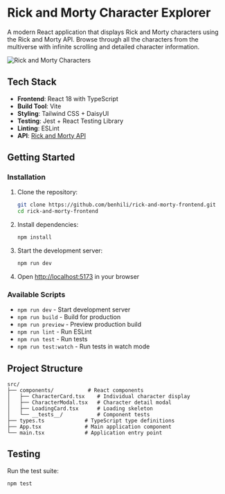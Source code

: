 # Rick and Morty Character Explorer

A modern React application that displays Rick and Morty characters using the Rick and Morty API. Browse through all the characters from the multiverse with infinite scrolling and detailed character information.

![Rick and Morty Characters](https://rickandmortyapi.com/api/character/avatar/1.jpeg)

## Tech Stack

- **Frontend**: React 18 with TypeScript
- **Build Tool**: Vite
- **Styling**: Tailwind CSS + DaisyUI
- **Testing**: Jest + React Testing Library
- **Linting**: ESLint
- **API**: [Rick and Morty API](https://rickandmortyapi.com/)

## Getting Started

### Installation

1. Clone the repository:

   ```bash
   git clone https://github.com/benhili/rick-and-morty-frontend.git
   cd rick-and-morty-frontend
   ```

2. Install dependencies:

   ```bash
   npm install
   ```

3. Start the development server:

   ```bash
   npm run dev
   ```

4. Open [http://localhost:5173](http://localhost:5173) in your browser

### Available Scripts

- `npm run dev` - Start development server
- `npm run build` - Build for production
- `npm run preview` - Preview production build
- `npm run lint` - Run ESLint
- `npm run test` - Run tests
- `npm run test:watch` - Run tests in watch mode

## Project Structure

```
src/
├── components/           # React components
│   ├── CharacterCard.tsx    # Individual character display
│   ├── CharacterModal.tsx   # Character detail modal
│   ├── LoadingCard.tsx      # Loading skeleton
│   └── __tests__/           # Component tests
├── types.ts             # TypeScript type definitions
├── App.tsx              # Main application component
└── main.tsx             # Application entry point
```

## Testing

Run the test suite:

```bash
npm test
```
